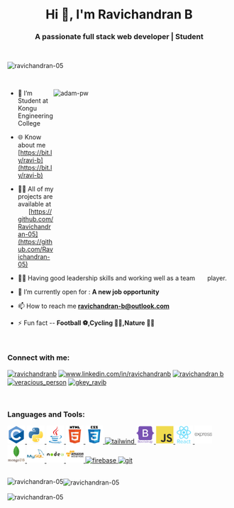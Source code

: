 
<h1 align="center">Hi 👋, I'm Ravichandran B</h1>
<h3 align="center">A passionate full stack web developer | Student </h3>


<br>
<p align="left"> <img src="https://komarev.com/ghpvc/?username=ravichandran-05&label=Profile%20views&color=0e75b6&style=flat" alt="ravichandran-05" /> </p>
<br>
<p><img align="right" src="https://github.com/Adam-pw/Adam-pw/blob/main/animation_500_kxa883sd.gif" alt="adam-pw" width=400 height=400/></p>

- 🌱 I’m Student at Kongu Engineering College

- 🌐 Know about me [https://bit.ly/ravi-b](https://bit.ly/ravi-b)

- 👨‍💻 All of my projects are available at &nbsp;&nbsp;&nbsp;&nbsp;&nbsp;&nbsp;[https://github.com/Ravichandran-05](https://github.com/Ravichandran-05)

- 🧑‍💼 Having good leadership skills and working well as a team &nbsp;&nbsp;&nbsp;&nbsp;&nbsp;&nbsp;player. 

- 🤔 I’m currently open for : **A new job opportunity**

- 📫 How to reach me **ravichandran-b@outlook.com**

- ⚡ Fun fact -- **Football ⚽,Cycling 🚴‍♂️,Nature 🌷🌳**
<br>

<h3 align="left">Connect with me:</h3>
<p align="left">
  <a href="https://twitter.com/ravib_05" target="blank"><img align="center" src="https://raw.githubusercontent.com/rahuldkjain/github-profile-readme-generator/master/src/images/icons/Social/twitter.svg" alt="ravichandranb" height="30" width="40" /></a>
<a href="https://linkedin.com/in/ravichandranb" target="blank"><img align="center" src="https://raw.githubusercontent.com/rahuldkjain/github-profile-readme-generator/master/src/images/icons/Social/linked-in-alt.svg" alt="www.linkedin.com/in/ravichandranb" height="30" width="40" /></a>
<a href="https://fb.com/ravichandran.b.56" target="blank"><img align="center" src="https://raw.githubusercontent.com/rahuldkjain/github-profile-readme-generator/master/src/images/icons/Social/facebook.svg" alt="ravichandran b" height="30" width="40" /></a>
<a href="https://instagram.com/veracious_person" target="blank"><img align="center" src="https://raw.githubusercontent.com/rahuldkjain/github-profile-readme-generator/master/src/images/icons/Social/instagram.svg" alt="veracious_person" height="30" width="40" /></a>
<a href="https://www.hackerrank.com/gkey_ravib" target="blank"><img align="center" src="https://raw.githubusercontent.com/rahuldkjain/github-profile-readme-generator/master/src/images/icons/Social/hackerrank.svg" alt="gkey_ravib" height="30" width="40" /></a>
              
</p>

<br>

<h3 align="left">Languages and Tools:</h3>
<p align="left">
  <a href="https://www.cprogramming.com/" target="_blank" rel="noreferrer"> <img src="https://raw.githubusercontent.com/devicons/devicon/master/icons/c/c-original.svg" alt="c" width="40" height="40"/> </a>
  <a href="https://www.python.org" target="_blank" rel="noreferrer"> <img src="https://raw.githubusercontent.com/devicons/devicon/master/icons/python/python-original.svg" alt="python" width="40" height="40"/> </a>
   <a href="https://www.java.com" target="_blank" rel="noreferrer"> <img src="https://raw.githubusercontent.com/devicons/devicon/master/icons/java/java-original.svg" alt="java" width="40" height="40"/> </a>
  <a href="https://www.w3.org/html/" target="_blank" rel="noreferrer"> <img src="https://raw.githubusercontent.com/devicons/devicon/master/icons/html5/html5-original-wordmark.svg" alt="html5" width="40" height="40"/> </a>
  <a href="https://www.w3schools.com/css/" target="_blank" rel="noreferrer"> <img src="https://raw.githubusercontent.com/devicons/devicon/master/icons/css3/css3-original-wordmark.svg" alt="css3" width="40" height="40"/> </a>
   <a href="https://tailwindcss.com/" target="_blank" rel="noreferrer"> <img src="https://www.vectorlogo.zone/logos/tailwindcss/tailwindcss-icon.svg" alt="tailwind" width="40" height="40"/> </a>
  <a href="https://getbootstrap.com" target="_blank" rel="noreferrer"> <img src="https://raw.githubusercontent.com/devicons/devicon/master/icons/bootstrap/bootstrap-plain-wordmark.svg" alt="bootstrap" width="40" height="40"/> </a>
  <a href="https://developer.mozilla.org/en-US/docs/Web/JavaScript" target="_blank" rel="noreferrer"> <img src="https://raw.githubusercontent.com/devicons/devicon/master/icons/javascript/javascript-original.svg" alt="javascript" width="40" height="40"/> </a> 
<a href="https://reactjs.org/" target="_blank" rel="noreferrer"> <img src="https://raw.githubusercontent.com/devicons/devicon/master/icons/react/react-original-wordmark.svg" alt="react" width="40" height="40"/> </a>  
  <a href="https://expressjs.com" target="_blank" rel="noreferrer"> <img src="https://raw.githubusercontent.com/devicons/devicon/master/icons/express/express-original-wordmark.svg" alt="express" width="40" height="40"/> </a>
   <a href="https://www.mongodb.com/" target="_blank" rel="noreferrer"> <img src="https://raw.githubusercontent.com/devicons/devicon/master/icons/mongodb/mongodb-original-wordmark.svg" alt="mongodb" width="40" height="40"/> </a>  
  <a href="https://www.mysql.com/" target="_blank" rel="noreferrer"> <img src="https://raw.githubusercontent.com/devicons/devicon/master/icons/mysql/mysql-original-wordmark.svg" alt="mysql" width="40" height="40"/> </a>   
  <a href="https://nodejs.org" target="_blank" rel="noreferrer"> <img src="https://raw.githubusercontent.com/devicons/devicon/master/icons/nodejs/nodejs-original-wordmark.svg" alt="nodejs" width="40" height="40"/> </a>  
  <a href="https://aws.amazon.com" target="_blank" rel="noreferrer">
    <img src="https://raw.githubusercontent.com/devicons/devicon/master/icons/amazonwebservices/amazonwebservices-original-wordmark.svg" alt="aws" width="40" height="40"/> </a>    
  <a href="https://firebase.google.com/" target="_blank" rel="noreferrer"> <img src="https://www.vectorlogo.zone/logos/firebase/firebase-icon.svg" alt="firebase" width="40" height="40"/> </a>   
  <a href="https://git-scm.com/" target="_blank" rel="noreferrer"> <img src="https://www.vectorlogo.zone/logos/git-scm/git-scm-icon.svg" alt="git" width="40" height="40"/> </a> <br><br></p>

<p><img align="left" src="https://github-readme-stats.vercel.app/api/top-langs?username=ravichandran-05&show_icons=true&locale=en&layout=compact" alt="ravichandran-05" /></p>
<p ><img align="center" src="https://github-readme-stats.vercel.app/api?username=ravichandran-05&show_icons=true&locale=en" alt="ravichandran-05" width=420/></p>
<p><img align="center" src="https://github-readme-streak-stats.herokuapp.com/?user=ravichandran-05&" alt="ravichandran-05" /></p>


